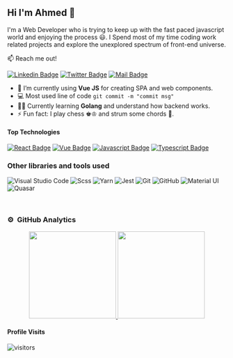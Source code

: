 ## Hi I'm Ahmed 👋

I'm a Web Developer who is trying to keep up with the fast paced javascript world and enjoying the process 😃. I Spend most of my time coding work related projects and explore the unexplored spectrum of front-end universe.

:mailbox: Reach me out!

[![Linkedin Badge](https://img.shields.io/badge/-Ahmed_Sakri-0e76a8?style=flat&labelColor=0e76a8&logo=linkedin&logoColor=white)](https://www.linkedin.com/in/ahmedsakri/) [![Twitter Badge](https://img.shields.io/badge/-@ahmedsakri__-1ca0f1?style=flat&labelColor=1ca0f1&logo=twitter&logoColor=white&link=https://twitter.com/Ipenywis)](https://twitter.com/ahmedsakri_) [![Mail Badge](https://img.shields.io/badge/-Ahmed_Sakri-c0392b?style=flat&labelColor=c0392b&logo=gmail&logoColor=white)](mailto:ahmed.f.sakri@gmail.com)

<!-- TODO: Add last video link -->

- 🔭 I’m currently using **Vue JS** for creating SPA and web components.
- 💻 Most used line of code `git commit -m "commit msg"`
- 👨‍💻 Currently learning **Golang** and understand how backend works.
- ⚡ Fun fact: I play chess ♚♔ and strum some chords 🎸.

#### Top Technologies


[![React Badge](https://img.shields.io/badge/-React-61DBFB?style=for-the-badge&labelColor=black&logo=react&logoColor=61DBFB)](#) [![Vue Badge](https://img.shields.io/badge/-Vue-4FC08D?style=for-the-badge&labelColor=black&logo=vue.js&logoColor=4FC08D)](#) [![Javascript Badge](https://img.shields.io/badge/-Javascript-F0DB4F?style=for-the-badge&labelColor=black&logo=javascript&logoColor=F0DB4F)](#) [![Typescript Badge](https://img.shields.io/badge/-Typescript-007acc?style=for-the-badge&labelColor=black&logo=typescript&logoColor=007acc)](#)

### Other libraries and tools used

![Visual Studio Code](https://img.shields.io/badge/-Visual%20Studio%20Code-333333?style=flat&logo=visual-studio-code&logoColor=007ACC)
![Scss](https://img.shields.io/badge/-Scss-CC6699?style=flat&logo=sass&labelColor=white)
![Yarn](https://img.shields.io/badge/-Yarn-2C8EBB?style=flat&logo=yarn&labelColor=white)
![Jest](https://img.shields.io/badge/-Jest-C21325?style=flat&logo=jest)
![Git](https://img.shields.io/badge/-Git-181717?style=flat&logo=git)
![GitHub](https://img.shields.io/badge/-GitHub-181717?style=flat&logo=github)
![Material UI](https://img.shields.io/badge/-Material_UI-0081CB?style=flat&logo=material-ui)
![Quasar](https://img.shields.io/badge/-Quasar-1976D2?style=flat&logo=quasar)



<br />

### ⚙️ &nbsp;GitHub Analytics

<p align="center">
<a href="https://github.com/ahmedsakri">
  <img height="200em" src="https://github-readme-stats-eight-theta.vercel.app/api?username=ahmedsakri&show_icons=true&theme=vue-dark&include_all_commits=true&count_private=true" />
  <img height="200em" src="https://github-readme-stats-eight-theta.vercel.app/api/top-langs/?username=ahmedsakri&layout=comapct&exclude_lang=java+r&theme=vue-dark" />
</a>
</p>


#### Profile Visits 

![visitors](https://visitor-badge.glitch.me/badge?page_id=ahmedsakri)
